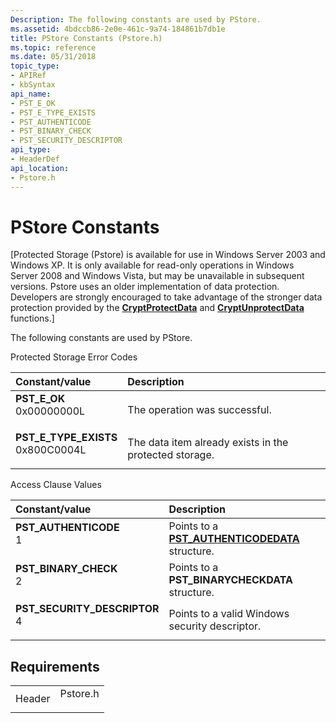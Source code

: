 ```yaml
---
Description: The following constants are used by PStore.
ms.assetid: 4bdccb86-2e0e-461c-9a74-184861b7db1e
title: PStore Constants (Pstore.h)
ms.topic: reference
ms.date: 05/31/2018
topic_type: 
- APIRef
- kbSyntax
api_name: 
- PST_E_OK
- PST_E_TYPE_EXISTS
- PST_AUTHENTICODE
- PST_BINARY_CHECK
- PST_SECURITY_DESCRIPTOR
api_type: 
- HeaderDef
api_location: 
- Pstore.h
---
```


# PStore Constants

\[Protected Storage (Pstore) is available for use in Windows Server 2003 and Windows XP. It is only available for read-only operations in Windows Server 2008 and Windows Vista, but may be unavailable in subsequent versions. Pstore uses an older implementation of data protection. Developers are strongly encouraged to take advantage of the stronger data protection provided by the [**CryptProtectData**](https://msdn.microsoft.com/en-us/library/Aa380261(v=VS.85).aspx) and [**CryptUnprotectData**](https://msdn.microsoft.com/en-us/library/Aa380882(v=VS.85).aspx) functions.\]

The following constants are used by PStore.

Protected Storage Error Codes



| Constant/value                                                                                                                                                                                                                               | Description                                                        |
|:---------------------------------------------------------------------------------------------------------------------------------------------------------------------------------------------------------------------------------------------|:-------------------------------------------------------------------|
| <span id="PST_E_OK"></span><span id="pst_e_ok"></span><dl> <dt>**PST\_E\_OK**</dt> <dt>0x00000000L</dt> </dl>                             | The operation was successful.<br/>                           |
| <span id="PST_E_TYPE_EXISTS"></span><span id="pst_e_type_exists"></span><dl> <dt>**PST\_E\_TYPE\_EXISTS**</dt> <dt>0x800C0004L</dt> </dl> | The data item already exists in the protected storage. <br/> |



Access Clause Values



| Constant/value                                                                                                                                                                                                                                      | Description                                                                             |
|:----------------------------------------------------------------------------------------------------------------------------------------------------------------------------------------------------------------------------------------------------|:----------------------------------------------------------------------------------------|
| <span id="PST_AUTHENTICODE"></span><span id="pst_authenticode"></span><dl> <dt>**PST\_AUTHENTICODE**</dt> <dt>1</dt> </dl>                       | Points to a [**PST\_AUTHENTICODEDATA**](pst-authenticodedata.md) structure.<br/> |
| <span id="PST_BINARY_CHECK_"></span><span id="pst_binary_check_"></span><dl> <dt>**PST\_BINARY\_CHECK** </dt> <dt>2</dt> </dl>                   | Points to a **PST\_BINARYCHECKDATA** structure.<br/>                              |
| <span id="PST_SECURITY_DESCRIPTOR"></span><span id="pst_security_descriptor"></span><dl> <dt>**PST\_SECURITY\_DESCRIPTOR**</dt> <dt>4</dt> </dl> | Points to a valid Windows security descriptor. <br/>                              |



## Requirements



|                   |                                                                                     |
|-------------------|-------------------------------------------------------------------------------------|
| Header<br/> | <dl> <dt>Pstore.h</dt> </dl> |



 

 




